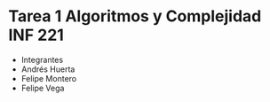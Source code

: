 # Tarea 1 Algoritmos y Complejidad INF 221

* Integrantes
* Andrés Huerta
* Felipe Montero
* Felipe Vega
